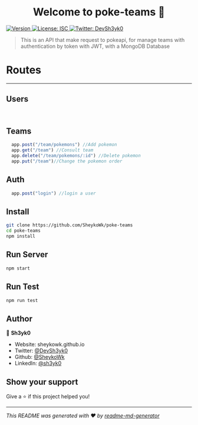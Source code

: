 <h1 align="center">Welcome to poke-teams 👋</h1>
<p>
  <a href="https://www.npmjs.com/package/poke-team" target="_blank">
    <img alt="Version" src="https://img.shields.io/npm/v/pokeapi.svg">
  </a>
  <a href="#" target="_blank">
    <img alt="License: ISC" src="https://img.shields.io/badge/License-ISC-yellow.svg" />
  </a>
  <a href="https://twitter.com/DevSh3yk0" target="_blank">
    <img alt="Twitter: DevSh3yk0" src="https://img.shields.io/twitter/follow/DevSh3yk0.svg?style=social" />
  </a>
</p>

> This is an API that make request to pokeapi, for manage teams with authentication by token with JWT, with a MongoDB Database

# **Routes**
***
## Users
```javascript
  
```
## Teams
```javascript
  app.post("/team/pokemons") //Add pokemon
  app.get("/team") //Consult team
  app.delete("/team/pokemons/:id") //Delete pokemon
  app.put("/team")//Change the pokemon order
```
## Auth
```javascript
  app.post("login") //login a user

```


## Install

```sh
git clone https://github.com/SheykoWk/poke-teams
cd poke-teams
npm install
```

## Run Server

```sh
npm start
```

## Run Test

```sh
npm run test
```

## Author

👤 **Sh3yk0**

* Website: sheykowk.github.io
* Twitter: [@DevSh3yk0](https://twitter.com/DevSh3yk0)
* Github: [@SheykoWk](https://github.com/SheykoWk)
* LinkedIn: [@sh3yk0](https://linkedin.com/in/sh3yk0)

## Show your support

Give a ⭐️ if this project helped you!

***
_This README was generated with ❤️ by [readme-md-generator](https://github.com/kefranabg/readme-md-generator)_